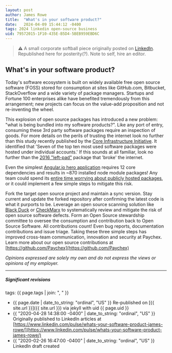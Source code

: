 ```yaml
---
layout: post
author: James Rowe
title:  "What's in your software product?"
date:   2024-04-09 15:44:12 -0400
tags: 2024 linkedin open-source business
uid: 79572015-1F10-435E-B5D4-5BEB959EBD6C
---
```


> **:warning:** A small corporate softball piece originally posted on [LinkedIn](https://www.linkedin.com/pulse/whats-your-software-product-james-rowe/). Republished here for posterity(?). Note to self, hire an editor.

## What's in your software product?

Today's software ecosystem is built on widely available free open source software (FOSS) stored for consumption at sites like GitHub.com, Bitbucket, StackOverflow and a wide variety of package managers. Startups and Fortune 100 enterprises alike have benefited tremendously from this arrangement; new projects can focus on the value-add proposition and not re-inventing the wheel.

This explosion of open source packages has introduced a new problem: "what is being bundled into my software products?". Like any port of entry, consuming these 3rd party software packages require an inspection of goods. For more details on the perils of trusting the internet look no further than this study recently published by the [Core Infrastructure Initiative](https://www.coreinfrastructure.org/programs/census-program-ii/). It identified that 'Seven of the top ten most used software packages were hosted under individual accounts.' If this sounds at all familiar, look no further than the [2016 "left-pad"](https://blog.npmjs.org/post/141577284765/kik-left-pad-and-npm) package that 'broke' the internet.

Even the simplest [Angular.io hero application](https://angular.io/tutorial) requires 12 core dependencies and results in ~870 installed node module packages! Any team could spend its [entire time worrying about publicly hosted packages](https://hbswk.hbs.edu/item/the-hidden-vulnerabilities-of-open-source-software), or it could implement a few simple steps to mitigate this risk.

Fork the target open source project and maintain a sync version. Stay current and update the forked repository after confirming the latest code is what it purports to be.
Leverage an open source scanning solution like [Black Duck](https://www.blackducksoftware.com/) or [CheckMarx](https://www.checkmarx.com/products/open-source-analysis) to systematically review and mitigate the risk of open source software defects.
Form an Open Source stewardship committee to oversee the consumption and contribution back to Open Source Software. All contributions count! Even bug reports, documentation contributions and issue triage.
Taking these three simple steps has improved cross-team communication, innovation and security at Paychex. Learn more about our open source contributions at [https://github.com/Paychex](https://github.com/Paychex)

*Opinions expressed are solely my own and do not express the views or opinions of my employer.*

---

##### Significant revisions

tags: {{ page.tags | join: ", " }}

- {{ page.date | date_to_string: "ordinal", "US" }} Re-published on [{{ site.url }}]({{ site.url }}) via jekyll with uid {{ page.uid }}
- {{ "2020-04-28 14:38:00 -0400" | date_to_string: "ordinal", "US" }} Originally published to LinkedIn articles at [https://www.linkedin.com/pulse/whats-your-software-product-james-rowe/](https://www.linkedin.com/pulse/whats-your-software-product-james-rowe/)
- {{ "2020-02-26 16:47:00 -0400" | date_to_string: "ordinal", "US" }} LinkedIn draft created